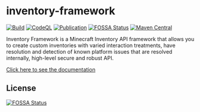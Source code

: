 # inventory-framework

[![Build](https://github.com/DevNatan/inventory-framework/actions/workflows/build.yml/badge.svg)](https://github.com/DevNatan/inventory-framework/actions/workflows/build.yml)
[![CodeQL](https://github.com/DevNatan/inventory-framework/actions/workflows/codeql-analysis.yml/badge.svg)](https://github.com/DevNatan/inventory-framework/actions/workflows/codeql-analysis.yml)
[![Publication](https://github.com/DevNatan/inventory-framework/actions/workflows/publish.yml/badge.svg)](https://github.com/DevNatan/inventory-framework/releases)
[![FOSSA Status](https://app.fossa.com/api/projects/git%2Bgithub.com%2FDevNatan%2Finventory-framework.svg?type=shield)](https://app.fossa.com/projects/git%2Bgithub.com%2FDevNatan%2Finventory-framework?ref=badge_shield)
[![Maven Central](https://img.shields.io/maven-central/v/me.devnatan/inventory-framework-api)](https://github.com/DevNatan/inventory-framework/wiki/Installation)

Inventory Framework is a Minecraft Inventory API framework that allows you to create custom inventories
with varied interaction treatments, have resolution and detection of known platform issues that are resolved internally,
high-level secure and robust API.

[Click here to see the documentation](https://github.com/DevNatan/inventory-framework/wiki)

## License

[![FOSSA Status](https://app.fossa.com/api/projects/git%2Bgithub.com%2FDevNatan%2Finventory-framework.svg?type=large)](https://app.fossa.com/projects/git%2Bgithub.com%2FDevNatan%2Finventory-framework?ref=badge_large)
